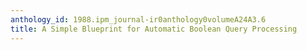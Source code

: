 ```yaml
---
anthology_id: 1988.ipm_journal-ir0anthology0volumeA24A3.6
title: A Simple Blueprint for Automatic Boolean Query Processing
---
```

